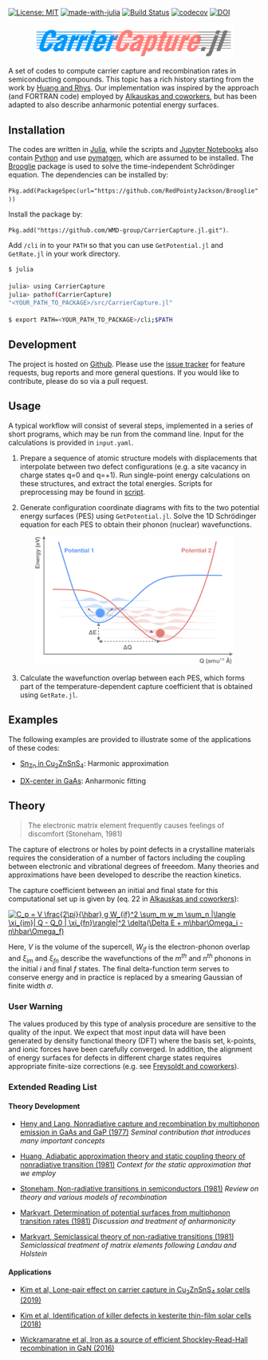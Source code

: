 [![License: MIT](https://img.shields.io/badge/License-MIT-yellow.svg)](https://opensource.org/licenses/MIT)
[![made-with-julia](https://img.shields.io/badge/Made%20with-Julia-ff69bf.svg)](https://julialang.org)
[![Build Status](https://travis-ci.com/WMD-group/CarrierCapture.jl.svg?token=CitxNu7FxpXMrM4zyBn5&branch=master)](https://travis-ci.com/WMD-group/CarrierCapture.jl)
[![codecov](https://codecov.io/gh/WMD-group/CarrierCapture.jl/branch/master/graph/badge.svg?token=7jzuwloNvs)](https://codecov.io/gh/WMD-group/CarrierCapture.jl)
[![DOI](https://zenodo.org/badge/130691083.svg)](https://zenodo.org/badge/latestdoi/130691083)

<center>
<img src="schematics/Logo.png" width="400" />
</center>

A set of codes to compute carrier capture and recombination rates in semiconducting compounds.
This topic has a rich history starting from the work by [Huang and Rhys](http://rspa.royalsocietypublishing.org/content/204/1078/406.short).
Our implementation was inspired by the approach (and FORTRAN code) employed by [Alkauskas and coworkers](https://journals.aps.org/prb/abstract/10.1103/PhysRevB.90.075202), but has been adapted
to also describe anharmonic potential energy surfaces.

## Installation

The codes are written in [Julia](https://julialang.org), while the scripts and [Jupyter Notebooks](http://jupyter.org) also contain [Python](https://www.python.org) and use [pymatgen](http://pymatgen.org), which are assumed to be installed.
The [Brooglie](https://github.com/RedPointyJackson/Brooglie) package is used to solve the time-independent Schrödinger equation.
The dependencies can be installed by:

`Pkg.add(PackageSpec(url="https://github.com/RedPointyJackson/Brooglie"))`

Install the package by:

`Pkg.add("https://github.com/WMD-group/CarrierCapture.jl.git")`.

Add `/cli` in to your `PATH` so that you can use `GetPotential.jl` and `GetRate.jl` in your work directory.

```bash
$ julia

julia> using CarrierCapture
julia> pathof(CarrierCapture)
"<YOUR_PATH_TO_PACKAGE>/src/CarrierCapture.jl"

$ export PATH=<YOUR_PATH_TO_PACKAGE>/cli;$PATH
```

## Development

The project is hosted on [Github](https://github.com/WMD-group/carriercapture).
Please use the [issue tracker](https://github.com/WMD-group/carriercapture/issues/) for feature requests, bug reports and more general questions.
If you would like to contribute, please do so via a pull request.

## Usage

A typical workflow will consist of several steps, implemented in a series of short programs, which may be run from the command line. Input for the calculations is provided in `input.yaml`.

1. Prepare a sequence of atomic structure models with displacements that interpolate between two defect configurations (e.g. a site vacancy in charge states q=0 and q=+1).
Run single-point energy calculations on these structures, and extract the total energies. Scripts for preprocessing may be found in [script](./script/).

2. Generate configuration coordinate diagrams with fits to the two potential energy surfaces (PES) using `GetPotential.jl`.
Solve the 1D Schrödinger equation for each PES to obtain their phonon (nuclear) wavefunctions.

<center>
<img src="schematics/carrier_capture_sketch.png" width="400" />
</center>

3. Calculate the wavefunction overlap between each PES, which forms part of the temperature-dependent capture coefficient that is obtained using `GetRate.jl`.

## Examples

The following examples are provided to illustrate some of the applications of these codes:

* [Sn<sub>Zn</sub> in Cu<sub>2</sub>ZnSnS<sub>4</sub>](./example/Sn_Zn_CZTS): Harmonic approximation

* [DX-center in GaAs](./example/DX-center): Anharmonic fitting

## Theory

> The electronic matrix element frequently causes feelings of discomfort (Stoneham, 1981)

The capture of electrons or holes by point defects in a crystalline materials requires the consideration of a number of factors including the coupling between electronic and vibrational degrees of freeedom. Many theories and approximations have been developed to describe the reaction kinetics.

The capture coefficient between an initial and final state for this computational set up is given by (eq. 22 in [Alkauskas and coworkers](https://journals.aps.org/prb/abstract/10.1103/PhysRevB.90.075202)):

<a href="https://www.codecogs.com/eqnedit.php?latex=\dpi{300}&space;C_p&space;=&space;V&space;\frac{2\pi}{\hbar}&space;g&space;W_{if}^2&space;\sum_m&space;w_m&space;\sum_n&space;|\langle&space;\xi_{im}|&space;Q&space;-&space;Q_0&space;|&space;\xi_{fn}\rangle|^2&space;\delta(\Delta&space;E&space;&plus;&space;m\hbar\Omega_i&space;-n\hbar\Omega_f)" target="_blank"><img src="https://latex.codecogs.com/gif.latex?\dpi{300}&space;C_p&space;=&space;V&space;\frac{2\pi}{\hbar}&space;g&space;W_{if}^2&space;\sum_m&space;w_m&space;\sum_n&space;|\langle&space;\xi_{im}|&space;Q&space;-&space;Q_0&space;|&space;\xi_{fn}\rangle|^2&space;\delta(\Delta&space;E&space;&plus;&space;m\hbar\Omega_i&space;-n\hbar\Omega_f)" title="C_p = V \frac{2\pi}{\hbar} g W_{if}^2 \sum_m w_m \sum_n |\langle \xi_{im}| Q - Q_0 | \xi_{fn}\rangle|^2 \delta(\Delta E + m\hbar\Omega_i -n\hbar\Omega_f)" /></a>

Here, *V* is the volume of the supercell, *W<sub>if</sub>* is the electron-phonon overlap and *ξ<sub>im</sub>* and *ξ<sub>fn</sub>* describe the wavefunctions of the *m<sup>th</sup>* and *n<sup>th</sup>* phonons in the initial *i* and final *f* states. The final delta-function term serves to conserve energy and in practice is replaced by a smearing Gaussian of finite width *σ*.

### User Warning

The values produced by this type of analysis procedure are sensitive to the quality of the input. 
We expect that most input data will have been generated by density functional theory (DFT) where the basis set, k-points, and ionic forces have been carefully converged.
In addition, the alignment of energy surfaces for defects in different charge states requires appropriate finite-size corrections (e.g. see [Freysoldt and coworkers](https://journals.aps.org/rmp/abstract/10.1103/RevModPhys.86.253)).

### Extended Reading List

#### Theory Development

* [Heny and Lang, Nonradiative capture and recombination by multiphonon emission in GaAs and GaP (1977)](https://journals.aps.org/prb/pdf/10.1103/PhysRevB.15.989)
*Seminal contribution that introduces many important concepts*

* [Huang, Adiabatic approximation theory and static coupling theory of nonradiative transition (1981)](http://engine.scichina.com/doi/10.1360/ya1981-24-1-27)
*Context for the static approximation that we employ*

* [Stoneham, Non-radiative transitions in semiconductors (1981)](http://iopscience.iop.org/article/10.1088/0034-4885/44/12/001/meta)
*Review on theory and various models of recombination*

* [Markvart, Determination of potential surfaces from multiphonon transition rates (1981)](http://iopscience.iop.org/article/10.1088/0022-3719/14/15/002)
*Discussion and treatment of anharmonicity*

* [Markvart, Semiclassical theory of non-radiative transitions (1981)](http://iopscience.iop.org/article/10.1088/0022-3719/14/29/006/meta)
*Semiclassical treatment of matrix elements following Landau and Holstein*

#### Applications

* [Kim et al, Lone-pair effect on carrier capture in Cu<sub>2</sub>ZnSnS<sub>4</sub> solar cells (2019)](https://pubs.rsc.org/en/content/articlehtml/2019/ta/c8ta10130b)

* [Kim et al, Identification of killer defects in kesterite thin-film solar cells (2018)](https://pubs.acs.org/doi/abs/10.1021/acsenergylett.7b01313)

* [Wickramaratne et al, Iron as a source of efficient Shockley-Read-Hall recombination in GaN (2016)](https://aip.scitation.org/doi/abs/10.1063/1.4964831)
